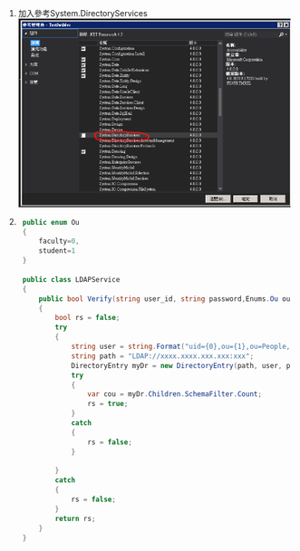 1. 加入參考System.DirectoryServices<br/>
   ![system](systemd.png) 
2. ```csharp    
    public enum Ou
    {
        faculty=0,
        student=1
    }

    public class LDAPService
    {
        public bool Verify(string user_id, string password,Enums.Ou ou)
        {
            bool rs = false;
            try
            {
                string user = string.Format("uid={0},ou={1},ou=People,dc=stut,dc=edu,dc=tw", user_id, ou.ToString());
                string path = "LDAP://xxxx.xxxx.xxx.xxx:xxx";
                DirectoryEntry myDr = new DirectoryEntry(path, user, password, AuthenticationTypes.None);
                try
                {
                    var cou = myDr.Children.SchemaFilter.Count;
                    rs = true;
                }
                catch
                {
                    rs = false;
                }

            }
            catch
            {
                rs = false;
            }
            return rs;
        }
    }
    
   ``` 